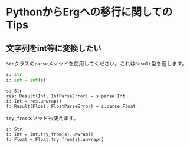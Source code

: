 # PythonからErgへの移行に関してのTips

## 文字列をint等に変換したい

`Str`クラスの`parse`メソッドを使用してください。これは`Result`型を返します。

```python
s: str
i: int = int(s)
```

```erg
s: Str
res: Result(Int, IntParseError) = s.parse Int
i: Int = res.unwrap()
f: Result(Float, FloatParseError) = s.parse Float
```

`try_from`メソッドも使えます。

```erg
s: Str
i: Int = Int.try_from(s).unwrap()
f: Float = Float.try_from(s).unwrap()
```

